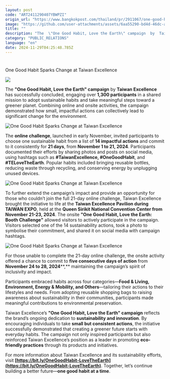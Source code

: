 ```yaml
---
layout: post
code: "ART2411290407YBWPZI"
origin_url: "https://www.bangkokpost.com/thailand/pr/2911067/one-good-habit-sparks-change-at-taiwan-excellence-"
image: "https://github.com/user-attachments/assets/6aa55290-bd4d-46dc-a7a4-005a4ca5b193"
title: ""
description: "The  \"One Good Habit, Love the Earth\" campaign  by  Taiwan Excellence  has successfully concluded, engaging over  1,300 participants  in a shared mission to adopt sustainable habits and take meaningful steps toward a greener planet. Combining online and onsite activities, the campaign demonstrated how small, impactful actions can collectively lead to significant change for the environment."
category: "PUBLIC_RELATIONS"
language: "en"
date: 2024-11-29T04:25:48.785Z
---
```


# 

One Good Habit Sparks Change at Taiwan Excellence

![](https://github.com/user-attachments/assets/49b8df62-8ed6-45e4-ab42-d498efb9be08)

The **"One Good Habit, Love the Earth" campaign** by **Taiwan Excellence** has successfully concluded, engaging over **1,300 participants** in a shared mission to adopt sustainable habits and take meaningful steps toward a greener planet. Combining online and onsite activities, the campaign demonstrated how small, impactful actions can collectively lead to significant change for the environment.  

![One Good Habit Sparks Change at Taiwan Excellence ](https://github.com/user-attachments/assets/45cc0e3d-f954-4bad-b2e0-f6ea9e247583)

The **online challenge**, launched in early November, invited participants to choose one sustainable habit from a list of **14 impactful actions** and commit to it consistently for **21 days**, from **November 1 to 21, 2024**. Participants documented their efforts by sharing photos and posts on social media, using hashtags such as **#TaiwanExcellence, #OneGoodHabit**, and **#TELoveTheEarth**. Popular habits included bringing reusable bottles, reducing waste through recycling, and conserving energy by unplugging unused devices.  

![One Good Habit Sparks Change at Taiwan Excellence ](https://github.com/user-attachments/assets/bc6f25d1-ae47-473f-82d7-f2154240e40a)

To further extend the campaign’s impact and provide an opportunity for those who couldn’t join the full 21-day online challenge, Taiwan Excellence brought the initiative to life at the **Taiwan Excellence Pavilion during TAIWAN EXPO**, held at the **Queen Sirikit National Convention Center from November 21-23, 2024**. The onsite **"One Good Habit, Love the Earth: Booth Challenge"** allowed visitors to actively participate in the campaign. Visitors selected one of the 14 sustainability actions, took a photo to symbolise their commitment, and shared it on social media with campaign hashtags.  

![One Good Habit Sparks Change at Taiwan Excellence ](https://github.com/user-attachments/assets/0e9fdd39-882f-498f-a4f3-f50b8a4a2359)

For those unable to complete the 21-day online challenge, the onsite activity offered a chance to commit to **five consecutive days of action** from **November 24 to 28, 2024****,** maintaining the campaign’s spirit of inclusivity and impact. 

Participants embraced habits across four categories—**Food & Living, Environment, Energy & Mobility, and Others**—tailoring their actions to their lifestyles and needs. From adopting reusable shopping bags to raising awareness about sustainability in their communities, participants made meaningful contributions to environmental preservation. 

Taiwan Excellence’s **"One Good Habit, Love the Earth" campaign** reflects the brand’s ongoing dedication to **sustainability and innovation**. By encouraging individuals to take **small but consistent actions**, the initiative successfully demonstrated that creating a greener future starts with everyday habits. The campaign not only inspired participants but also reinforced Taiwan Excellence’s position as a leader in promoting **eco-friendly practices** through its products and initiatives. 

For more information about Taiwan Excellence and its sustainability efforts, visit **[https://bit.ly/OneGoodHabit-LoveTheEarth](https://bit.ly/OneGoodHabit-LoveTheEarth)**. Together, let’s continue building a better future—**one good habit at a time**.